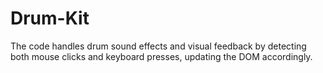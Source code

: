 # Drum-Kit
The code handles drum sound effects and visual feedback by detecting both mouse clicks and keyboard presses, updating the DOM accordingly.
